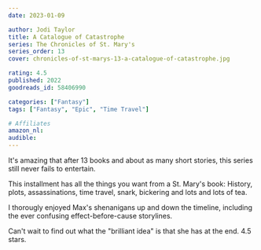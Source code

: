 ```yaml
---
date: 2023-01-09

author: Jodi Taylor
title: A Catalogue of Catastrophe
series: The Chronicles of St. Mary's
series_order: 13
cover: chronicles-of-st-marys-13-a-catalogue-of-catastrophe.jpg

rating: 4.5
published: 2022
goodreads_id: 58406990

categories: ["Fantasy"]
tags: ["Fantasy", "Epic", "Time Travel"]

# Affiliates
amazon_nl: 
audible: 
---
```


It's amazing that after 13 books and about as many short stories, this series still never fails to entertain.

<!--more-->

This installment has all the things you want from a St. Mary's book: History, plots, assassinations, time travel, snark, bickering and lots and lots of tea.

I thorougly enjoyed Max's shenanigans up and down the timeline, including the ever confusing effect-before-cause storylines.

Can't wait to find out what the "brilliant idea" is that she has at the end. 4.5 stars.
